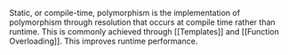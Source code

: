 Static, or compile-time, polymorphism is the implementation of polymorphism through resolution that occurs at compile time rather than runtime. This is commonly achieved through [[Templates]] and [[Function Overloading]]. This improves runtime performance.